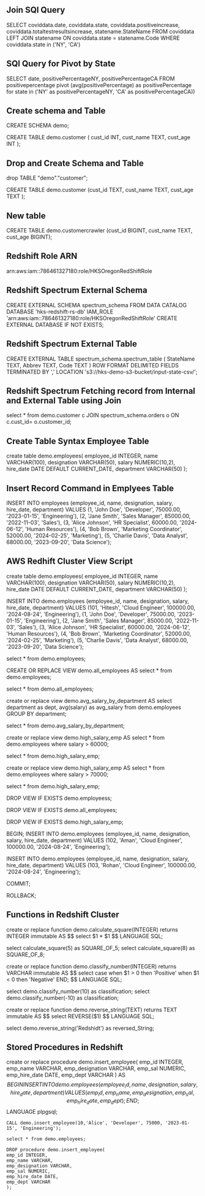 ## Join SQl Query
SELECT  coviddata.date,
        coviddata.state,
        coviddata.positiveincrease,
        coviddata.totaltestresultsincrease,
        statename.StateName
FROM    coviddata LEFT JOIN statename
        ON  coviddata.state = statename.Code
WHERE   coviddata.state in ('NY', 'CA')



## SQl Query for Pivot by State

SELECT  date, positivePercentageNY, positivePercentageCA
FROM    positivepercentage 
        pivot (avg(positivePercentage) as positivePercentage 
        for state in ('NY' as positivePercentageNY, 'CA' as positivePercentageCA))



## Create schema and Table

CREATE SCHEMA demo;

CREATE TABLE demo.customer
(
    cust_id INT,
    cust_name TEXT,
    cust_age INT
);

## Drop and Create Schema and Table

drop TABLE "demo"."customer";

CREATE TABLE demo.customer (cust_id TEXT, cust_name TEXT, cust_age TEXT );

## New table
CREATE TABLE demo.customercrawler (cust_id BIGINT, cust_name TEXT, cust_age BIGINT);

## Redshift Role ARN

arn:aws:iam::786461327180:role/HKSOregonRedShiftRole

## Redshift Spectrum External Schema

CREATE EXTERNAL SCHEMA spectrum_schema
FROM DATA CATALOG
DATABASE 'hks-redshift-rs-db'
IAM_ROLE 'arn:aws:iam::786461327180:role/HKSOregonRedShiftRole'
CREATE EXTERNAL DATABASE IF NOT EXISTS;

## Redshift Spectrum External Table
CREATE EXTERNAL TABLE spectrum_schema.spectrum_table (
    StateName TEXT,
    Abbrev TEXT,
    Code TEXT
)
ROW FORMAT DELIMITED
FIELDS TERMINATED BY ','
LOCATION 's3://hks-demo-s3-bucket/input-state-csv/';




## Redshift Spectrum Fetching record from Internal and External Table using Join

select * from demo.customer c
JOIN spectrum_schema.orders o 
ON c.cust_id= o.customer_id;

## Create Table Syntax Employee Table

create table demo.employees(
    employee_id INTEGER,
    name VARCHAR(100),
    designation VARCHAR(50),
    salary NUMERIC(10,2),
    hire_date DATE DEFAULT CURRENT_DATE,
    department VARCHAR(50)
);

## Insert Record Command in Emplyees Table

INSERT INTO employees (employee_id, name, designation, salary, hire_date, department)
VALUES
    (1, 'John Doe', 'Developer', 75000.00, '2023-01-15', 'Engineering'),
    (2, 'Jane Smith', 'Sales Manager', 85000.00, '2022-11-03', 'Sales'),
    (3, 'Alice Johnson', 'HR Specialist', 60000.00, '2024-06-12', 'Human Resources'),
    (4, 'Bob Brown', 'Marketing Coordinator', 52000.00, '2024-02-25', 'Marketing'),
    (5, 'Charlie Davis', 'Data Analyst', 68000.00, '2023-09-20', 'Data Science');

## AWS Redhift Cluster View Script

create table demo.employees(
    employee_id INTEGER,
    name VARCHAR(100),
    designation VARCHAR(50),
    salary NUMERIC(10,2),
    hire_date DATE DEFAULT CURRENT_DATE,
    department VARCHAR(50)
);

INSERT INTO demo.employees (employee_id, name, designation, salary, hire_date, department)
VALUES
(101, 'Hitesh', 'Cloud Engineer', 100000.00, '2024-08-24', 'Engineering'),
(1, 'John Doe', 'Developer', 75000.00, '2023-01-15', 'Engineering'),
(2, 'Jane Smith', 'Sales Manager', 85000.00, '2022-11-03', 'Sales'),
(3, 'Alice Johnson', 'HR Specialist', 60000.00, '2024-06-12', 'Human Resources'),
(4, 'Bob Brown', 'Marketing Coordinator', 52000.00, '2024-02-25', 'Marketing'),
(5, 'Charlie Davis', 'Data Analyst', 68000.00, '2023-09-20', 'Data Science');

select * from demo.employees;


CREATE OR REPLACE VIEW demo.all_employees AS
select * from demo.employees;

select * from demo.all_employees;

create or replace view demo.avg_salary_by_department AS
select department as dept, avg(salary) as avg_salary
from demo.employees
GROUP BY department;

select * from demo.avg_salary_by_department;

create or replace view demo.high_salary_emp AS
select * from demo.employees
where salary > 60000;

select * from demo.high_salary_emp;


create or replace view demo.high_salary_emp AS
select * from demo.employees
where salary > 70000;

select * from demo.high_salary_emp;

DROP VIEW IF EXISTS demo.employeess;

DROP VIEW IF EXISTS demo.all_employees;

DROP VIEW IF EXISTS demo.high_salary_emp;


BEGIN;
INSERT INTO demo.employees (employee_id, name, designation, salary, hire_date, department)
VALUES
(102, 'Aman', 'Cloud Engineer', 100000.00, '2024-08-24', 'Engineering');

INSERT INTO demo.employees (employee_id, name, designation, salary, hire_date, department)
VALUES
(103, 'Rohan', 'Cloud Engineer', 100000.00, '2024-08-24', 'Engineering');

COMMIT;

ROLLBACK;


## Functions in Redshift Cluster

create or replace function demo.calculate_square(INTEGER)
returns INTEGER
immutable
AS $$
select $1 * $1
$$ LANGUAGE SQL;

select calculate_square(5) as SQUARE_OF_5;
select calculate_square(8) as SQUARE_OF_8;


create or replace function demo.classify_number(INTEGER)
returns VARCHAR
immutable
AS $$
select case
when $1 > 0 then 'Positive'
when $1 < 0 then 'Negative'
END;
$$ LANGUAGE SQL;

select demo.classify_number(10) as classification;
select demo.classify_number(-10) as classification;


create or replace function demo.reverse_string(TEXT)
returns TEXT
immutable
AS $$
select REVERSE($1)
$$ LANGUAGE SQL;

select demo.reverse_string('Redshidt') as reversed_String;


## Stored Procedures in Redshift

create or replace procedure demo.insert_employee(
    emp_id INTEGER, 
    emp_name VARCHAR, 
    emp_designation VARCHAR, 
    emp_sal NUMERIC, 
    emp_hire_date DATE, 
    emp_dept VARCHAR
    )
    AS $$
    BEGIN
        INSERT INTO demo.employees(employee_id, name, designation, salary, hire_date, department)
        VALUES (emp_id,emp_name,emp_designation,emp_sal,emp_hire_date,emp_dept);
    END;
    $$ LANGUAGE plpgsql;


    CALL demo.insert_employee(10,'Alice', 'Developer', 75000, '2023-01-15', 'Engineering');

    select * from demo.employees;

    DROP procedure demo.insert_employee(
    emp_id INTEGER, 
    emp_name VARCHAR, 
    emp_designation VARCHAR, 
    emp_sal NUMERIC, 
    emp_hire_date DATE, 
    emp_dept VARCHAR
    );

